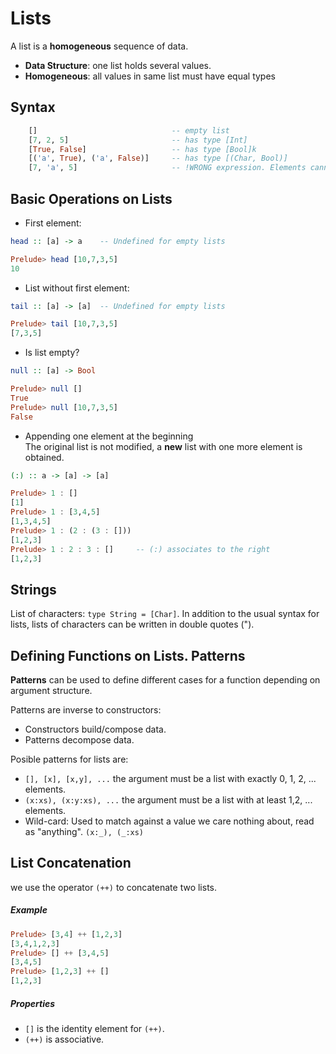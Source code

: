 # Lists
A list is a **homogeneous** sequence of data.
- **Data Structure**: one list holds several values.
- **Homogeneous**: all values in same list must have equal types

## Syntax
```Haskell
    []                              -- empty list
    [7, 2, 5]                       -- has type [Int]
    [True, False]                   -- has type [Bool]k
    [('a', True), ('a', False)]     -- has type [(Char, Bool)]
    [7, 'a', 5]                     -- !WRONG expression. Elements cannot have different types
```
## Basic Operations on Lists
- First element: 
```Haskell
head :: [a] -> a    -- Undefined for empty lists

Prelude> head [10,7,3,5]
10
```

- List without first element:
```Haskell
tail :: [a] -> [a]  -- Undefined for empty lists

Prelude> tail [10,7,3,5]
[7,3,5]
```

- Is list empty?
```Haskell
null :: [a] -> Bool

Prelude> null []
True
Prelude> null [10,7,3,5]
False
```

- Appending one element at the beginning  
The original list is not modified, a **new** list with one more element is obtained.
```Haskell
(:) :: a -> [a] -> [a]

Prelude> 1 : []
[1]
Prelude> 1 : [3,4,5]
[1,3,4,5]
Prelude> 1 : (2 : (3 : []))
[1,2,3]
Prelude> 1 : 2 : 3 : []     -- (:) associates to the right
[1,2,3]
```

## Strings
List of characters: `type String = [Char]`. In addition to the usual syntax for lists, lists of characters can be written in double quotes (").

## Defining Functions on Lists. Patterns
**Patterns** can be used to define different cases for a function depending on argument structure.

Patterns are inverse to constructors:
- Constructors build/compose data.
- Patterns decompose data.

Posible patterns for lists are:
- `[], [x], [x,y], ...` the argument must be a list with exactly 0, 1, 2, ... elements.
- `(x:xs), (x:y:xs), ...` the argument must be a list with at least 1,2, ... elements.
- Wild-card: Used to match against a value we care nothing about, read as "anything". `(x:_), (_:xs)`

## List Concatenation
we use the operator `(++)` to concatenate two lists.

##### Example
```Haskell
Prelude> [3,4] ++ [1,2,3]
[3,4,1,2,3]
Prelude> [] ++ [3,4,5]
[3,4,5]
Prelude> [1,2,3] ++ []
[1,2,3]
```
##### Properties
- `[]` is the identity element for `(++)`.
- `(++)` is associative.
